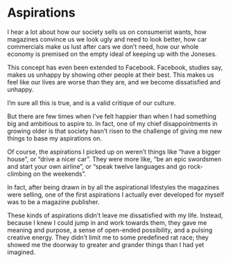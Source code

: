 # Aspirations

I hear a lot about how our society sells us on consumerist wants, how magazines convince us we look ugly and need to look better, how car commercials make us lust after cars we don’t need, how our whole economy is premised on the empty ideal of keeping up with the Joneses.

This concept has even been extended to Facebook. Facebook, studies say, makes us unhappy by showing other people at their best. This makes us feel like our lives are worse than they are, and we become dissatisfied and unhappy.

I’m sure all this is true, and is a valid critique of our culture.

But there are few times when I’ve felt happier than when I had something big and ambitious to aspire to. In fact, one of my chief disappointments in growing older is that society hasn’t risen to the challenge of giving me new things to base my aspirations on.

Of course, the aspirations I picked up on weren’t things like “have a bigger house”, or “drive a nicer car”. They were more like, “be an epic swordsmen and start your own airline”, or “speak twelve languages and go rock-climbing on the weekends”.

In fact, after being drawn in by all the aspirational lifestyles the magazines were selling, one of the first aspirations I actually ever developed for myself was to be a magazine publisher.

These kinds of aspirations didn’t leave me dissatisfied with my life. Instead, because I knew I could jump in and work towards them, they gave me meaning and purpose, a sense of open-ended possibility, and a pulsing creative energy. They didn’t limit me to some predefined rat race; they showed me the doorway to greater and grander things than I had yet imagined.